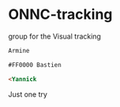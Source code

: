 # ONNC-tracking
group for the Visual tracking
```html
Armine

#FF0000 Bastien

<Yannick

```

Just one try

